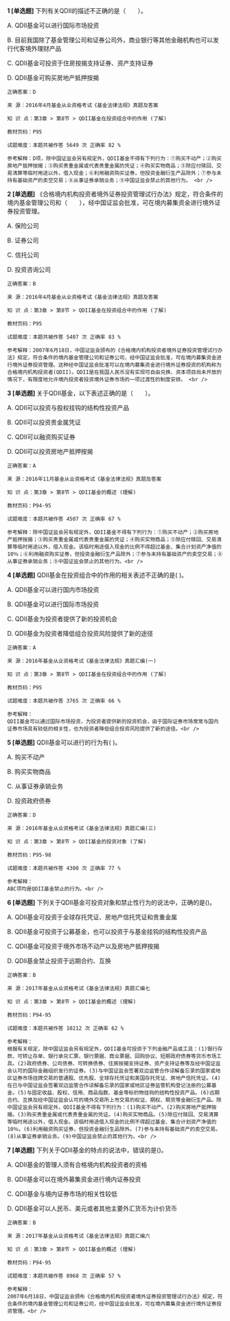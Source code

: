 **1 [单选题]** 下列有关QDII的描述不正确的是（　　）。 

A. QDII基金可以进行国际市场投资

B. 目前我国除了基金管理公司和证券公司外，商业银行等其他金融机构也可以发行代客境外理财产品

C. QDII基金可投资于住房按揭支持证券、资产支持证券

D. QDII基金可购买房地产抵押按揭 

```
正确答案：D

来 源：2016年4月基金从业资格考试《基金法律法规》真题及答案

知 识 点：第3章 > 第8节 > QDII基金在投资组合中的作用 (了解)

教材页码：P95

试题难度：本题共被作答 5649 次 正确率 82 %

参考解释：D项，除中国证监会另有规定外，QDII基金不得有下列行为：①购买不动产；②购买房地产抵押按揭；③购买贵重金属或代表贵重金属的凭证；④购买实物商品；⑤除应付赎回、交易清算等临时用途以外，借入现金；⑥利用融资购买证券，但投资金融衍生产品除外；⑦参与未持有基础资产的卖空交易；⑧从事证券承销业务；⑨中国证监会禁止的其他行为。 <br />

```


**2 [单选题]** 《合格境内机构投资者境外证券投资管理试行办法》规定，符合条件的境内基金管理公司和（　　），经中国证监会批准，可在境内募集资金进行境外证券投资管理。 

A. 保险公司

B. 证券公司

C. 信托公司

D. 投资咨询公司 

```
正确答案：B

来 源：2016年4月基金从业资格考试《基金法律法规》真题及答案

知 识 点：第3章 > 第8节 > QDII基金在投资组合中的作用 (了解)

教材页码：P95

试题难度：本题共被作答 5407 次 正确率 83 %

参考解释：2007年6月18日，中国证监会颁布的《合格境内机构投资者境外证券投资管理试行办法》规定，符合条件的境内基金管理公司和证券公司，经中国证监会批准，可在境内募集资金进行境外证券投资管理。这种经中国证监会批准可以在境内募集资金进行境外证券投资的机构称为合格境内机构投资者(QDII)。QDII是在我国人民币没有实现可自由兑换、资本项目尚未开放的情况下，有限度地允许境内投资者投资境外证券市场的一项过渡性的制度安排。 <br />

```


**3 [单选题]** 关于QDII基金，以下表述正确的是（&emsp;&emsp;）。

A. QDII可以投资与股权挂钩的结构性投资产品

B. QDII可以投资贵金属凭证

C. QDII可以融资购买证券

D. QDII可以投资房地产抵押按揭 

```
正确答案：A

来 源：2016年11月基金从业资格考试《基金法律法规》真题及答案

知 识 点：第3章 > 第8节 > QDII基金的概述 (理解)

教材页码：P94-95

试题难度：本题共被作答 4507 次 正确率 67 %

参考解释：除中国证监会另有规定外，QDII基金不得有下列行为：①购买不动产；②购买房地产抵押按揭；③购买贵重金属或代表贵重金属的凭证；④购买实物商品；⑤除应付赎回、交易清算等临时用途以外，借入现金。该临时用途借入现金的比例不得超过基金、集合计划资产净值的10％；⑥利用融资购买证券，但投资金融衍生产品除外；⑦参与未持有基础资产的卖空交易；⑧从事证券承销业务；⑨中国证监会禁止的其他行为。<br />

```


**4 [单选题]** 
QDII基金在投资组合中的作用的相关表述不正确的是( )。

A. QDII基金可以进行国内市场投资

B. QDII基金可以进行国际市场投资

C. QDII基金为投资者提供了新的投资机会

D. QDII基金为投资者降低组合投资风险提供了新的途径

```
正确答案：A

来 源：2016年基金从业资格考试《基金法律法规》真题汇编(一)

知 识 点：第3章 > 第8节 > QDII基金在投资组合中的作用 (了解)

教材页码：P95

试题难度：本题共被作答 3765 次 正确率 66 %

参考解释：
QDII基金可以通过国际市场投资，为投资者提供新的投资机会，由于国际证券市场常常与国内证券市场具有较低的相关性，也为投资者降低组合投资风险提供了新的途径。<br />

```


**5 [单选题]** 
QDII基金可以进行的行为有( )。

A. 购买不动产

B. 购买实物商品

C. 从事证券承销业务

D. 投资政府债券

```
正确答案：D

来 源：2016年基金从业资格考试《基金法律法规》真题汇编(三)

知 识 点：第3章 > 第8节 > QDII基金的投资对象 (了解)

教材页码：P95-98

试题难度：本题共被作答 4300 次 正确率 77 %

参考解释：
ABC项均是QDII基金禁止的行为。<br />

```


**6 [单选题]** 
下列关于QDII基金可投资对象和禁止性行为的说法中，正确的是()。

A. QDII基金可投资于全球存托凭证、房地产信托凭证和贵重金属

B. QDII基金可投资于公募基金，也可以投资于与基金挂钩的结构性投资产品

C. QDII基金可投资于境外市场不动产以及房地产抵押按揭

D. QDII基金禁止投资于远期合约、互换

```
正确答案：B

来 源：2017年基金从业资格考试《基金法律法规》真题汇编七

知 识 点：第3章 > 第8节 > QDII基金的概述 (理解)

教材页码：P94-95

试题难度：本题共被作答 10212 次 正确率 62 %

参考解释：
根据有关规定，除中国证监会另有规定外，QDII基金可投资于下列金融产品或工具：(1)银行存款、可转让存单、银行承兑汇票、银行票据、商业票据、回购协议、短期政府债券等货币市场工具。(2)政府债券、公司债券、可转换债券、住房按揭支持证券、资产支持证券等及经中国证监会认可的国际金融组织发行的证券。(3)与中国证监会签署双边监管合作谅解备忘录的国家或地区证券市场挂牌交易的普通股、优先股、全球存托凭证和美国存托凭证、房地产信托凭证。(4)在已与中国证监会签署双边监管合作谅解备忘录的国家或地区证券监管机构登记注册的公募基金。(5)与固定收益、股权、信用、商品指数、基金等标的物挂钩的结构性投资产品。(6)远期合约、互换及经中国证监会认可的境外交易所上市交易的权证、期权、期货等金融衍生产品。除中国证监会另有规定外，QDII基金不得有下列行为：(1)购买不动产。(2)购买房地产抵押按揭。(3)购买贵重金属或代表贵重金属的凭证。(4)购买实物商品。(5)除应付赎回、交易清算等临时用途以外，借入现金。该临时用途借入现金的比例不得超过基金、集合计划资产净值的10％。(6)利用融资购买证券，但投资金融衍生品除外。(7)参与未持有基础资产的卖空交易。(8)从事证券承销业务。(9)中国证监会禁止的其他行为。<br />

```


**7 [单选题]** 
下列关于QDII基金的特点的说法中，错误的是()。

A. QDII基金的管理人须有合格境内机构投资者的资格

B. QDII基金可以在境外募集资金进行境内证券投资

C. QDII基金与境内证券市场的相关性较低

D. QDII基金可以人民币、美元或者其他主要外汇货币为计价货币

```
正确答案：B

来 源：2017年基金从业资格考试《基金法律法规》真题汇编六

知 识 点：第3章 > 第8节 > QDII基金的概述 (理解)

教材页码：P94-95

试题难度：本题共被作答 8968 次 正确率 57 %

参考解释：
2007年6月18日，中国证监会颁布《合格境内机构投资者境外证券投资管理试行办法》规定，符合条件的境内基金管理公司和证券公司，经中国证监会批准，可在境内募集资金进行境外证券投资管理。<br />

```

